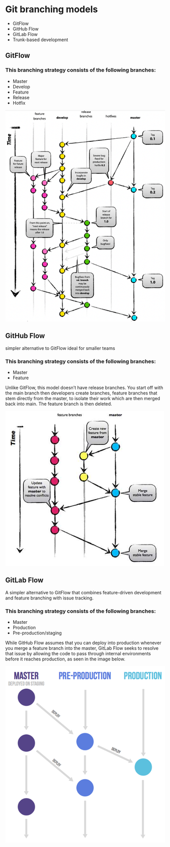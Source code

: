 # **Git branching models**
- GitFlow
- GitHub Flow
- GitLab Flow
- Trunk-based development

## GitFlow
### This branching strategy consists of the following branches:
- Master
- Develop
- Feature
- Release
- Hotfix

![gitflow strategy](../resources/gitflow-branching-strategy.png)


## GitHub Flow
simpler alternative to GitFlow ideal for smaller teams

### This branching strategy consists of the following branches:
- Master
- Feature

Unlike GitFlow, this model doesn’t have release branches. You start off with the main branch then developers create branches, feature branches that stem directly from the master, to isolate their work which are then merged back into main. The feature branch is then deleted.

![githubflow strategy](../resources/github-flow-branching-model.jpeg)


## GitLab Flow

A simpler alternative to GitFlow that combines feature-driven development and feature branching with issue tracking.

### This branching strategy consists of the following branches:
- Master
- Production
- Pre-production/staging

While GitHub Flow assumes that you can deploy into production whenever you merge a feature branch into the master, GitLab Flow seeks to resolve that issue by allowing the code to pass through internal environments before it reaches production, as seen in the image below.

![gitlabflow strategy](../resources/gitlab_flow_environment_branches.png)
